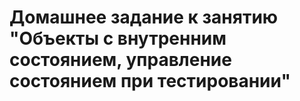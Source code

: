 # Домашнее задание к занятию "Объекты с внутренним состоянием, управление состоянием при тестировании"
